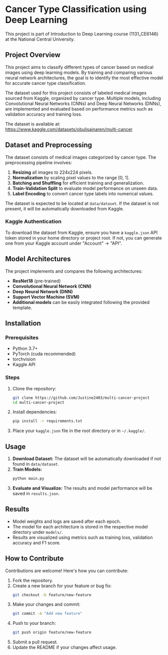 # Cancer Type Classification using Deep Learning
This project is part of Introduction to Deep Learning course (1131_CE6146) at the National Central University.

## Project Overview
This project aims to classify different types of cancer based on medical images using deep learning models. By training and comparing various neural network architectures, the goal is to identify the most effective model for accurate cancer type classification.

The dataset used for this project consists of labeled medical images sourced from Kaggle, organized by cancer type. Multiple models, including Convolutional Neural Networks (CNNs) and Deep Neural Networks (DNNs), are implemented and evaluated based on performance metrics such as validation accuracy and training loss.

The dataset is available at: https://www.kaggle.com/datasets/obulisainaren/multi-cancer

## Dataset and Preprocessing
The dataset consists of medical images categorized by cancer type. The preprocessing pipeline involves:
1. **Resizing** all images to 224x224 pixels.
2. **Normalization** by scaling pixel values to the range [0, 1].
3. **Batching and Shuffling** for efficient training and generalization.
4. **Train-Validation Split** to evaluate model performance on unseen data.
5. **Label Encoding** to convert cancer type labels into numerical values.

The dataset is expected to be located at `data/dataset`. If the dataset is not present, it will be automatically downloaded from Kaggle.

### Kaggle Authentication
To download the dataset from Kaggle, ensure you have a `kaggle.json` API token stored in your home directory or project root. If not, you can generate one from your Kaggle account under "Account" -> "API".

## Model Architectures
The project implements and compares the following architectures:
- **ResNet18** (pre-trained)
- **Convolutional Neural Network (CNN)**
- **Deep Neural Network (DNN)**
- **Support Vector Machine (SVM)**
- **Additional models** can be easily integrated following the provided template.

## Installation

### Prerequisites
- Python 3.7+
- PyTorch (cuda recommended)
- torchvision
- Kaggle API

### Steps
1. Clone the repository:
   ```bash
   git clone https://github.com/Justine2403/multi-cancer-project
   cd multi-cancer-project
   ```
2. Install dependencies:
   ```bash
   pip install -r requirements.txt
   ```
4. Place your `kaggle.json` file in the root directory or in `~/.kaggle/`.

## Usage
1. **Download Dataset:**
   The dataset will be automatically downloaded if not found in `data/dataset`.
2. **Train Models:**
   ```bash
   python main.py
   ```
3. **Evaluate and Visualize:**
   The results and model performance will be saved in `results.json`.

## Results
- Model weights and logs are saved after each epoch.
- The model for each architecture is stored in the respective model directory under `models/`.
- Results are visualized using metrics such as training loss, validation accuracy and F1 score.

## How to Contribute
Contributions are welcome! Here's how you can contribute:
1. Fork the repository.
2. Create a new branch for your feature or bug fix:
   ```bash
   git checkout -b feature/new-feature
   ```
3. Make your changes and commit:
   ```bash
   git commit -m "Add new feature"
   ```
4. Push to your branch:
   ```bash
   git push origin feature/new-feature
   ```
5. Submit a pull request.
6. Update the README if your changes affect usage.